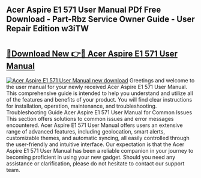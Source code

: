 ## Acer Aspire E1 571 User Manual PDf Free Download - Part-Rbz Service Owner Guide - User Repair Edition w3iTW

# <h2><a href="http://cf17797.oget.top/?id=Acer+Aspire+E1+571+User+Manual">🔗Download New 👉🔴 Acer Aspire E1 571 User Manual</a></h2>

[![Acer Aspire E1 571 User Manual new download](https://i.imgur.com/5g1atiW.png)](http://cf17797.oget.top/?id=Acer+Aspire+E1+571+User+Manual)
Greetings and welcome to the user manual for your newly received Acer Aspire E1 571 User Manual. This comprehensive guide is intended to help you understand and utilize all of the features and benefits of your product. You will find clear instructions for installation, operation, maintenance, and troubleshooting. Troubleshooting Guide Acer Aspire E1 571 User Manual for Common Issues This section offers solutions to common issues and error messages encountered. Acer Aspire E1 571 User Manual offers users an extensive range of advanced features, including geolocation, smart alerts, customizable themes, and automatic syncing, all easily controlled through the user-friendly and intuitive interface. Our expectation is that the Acer Aspire E1 571 User Manual has been a reliable companion in your journey to becoming proficient in using your new gadget. Should you need any assistance or clarification, please do not hesitate to contact our support team.
